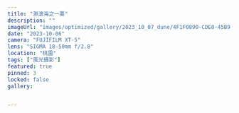 ```yaml
---
title: "渺滄海之一粟"
description: ""
imageUrl: "images/optimized/gallery/2023_10_07_dune/4F1F0890-CDE0-45B9-A935-205B7496D539-19416-000010A5E5C7F07E Edited.webp" 
date: "2023-10-06"
camera: "FUJIFILM XT-5"
lens: "SIGMA 18-50mm f/2.8"
location: "桃園"
tags: ["風光攝影"]
featured: true
pinned: 3
locked: false
gallery:


---
```


<!-- ## About This Collection

This collection explores the geometric patterns, lines, and shapes found in modern urban architecture. Through careful framing and composition, I aim to highlight the mathematical precision and artistic elements present in structures we often pass by without notice.

## The Story Behind the Photos

Walking through cities with a camera forces you to look up, down, and around in ways that daily commuters rarely do. These photographs were taken over a period of six months across several major metropolitan areas. Each image represents a moment where the built environment revealed its underlying design principles.

## Technical Details

All images were shot with a Sony A7III camera paired with a 24-70mm f/2.8 GM lens. I primarily used apertures between f/8 and f/11 to maintain sharpness across the frame, often employing a tripod for the lowest ISO possible. Post-processing was minimal, focusing on contrast adjustment and perspective correction to emphasize the geometric elements.

## Location Notes

The photographs span several locations including New York, Chicago, and San Francisco. Each city offers its own architectural character - from New York's mixture of historic and ultra-modern, to Chicago's pioneering skyscrapers, to San Francisco's unique blend of styles influenced by its geography.

![Looking up at a glass skyscraper](/images/optimized/gallery/test1/amanda-marie-xgn822lnt4Q-unsplash.webp) -->